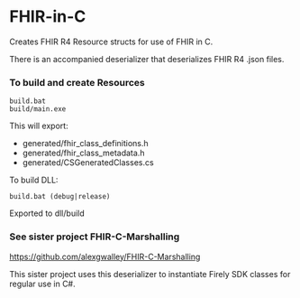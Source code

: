 # FHIR-in-C
Creates FHIR R4 Resource structs for use of FHIR in C.

There is an accompanied deserializer that deserializes FHIR R4 .json files.

### To build and create Resources
```
build.bat
build/main.exe
```
This will export:
- generated/fhir_class_definitions.h
- generated/fhir_class_metadata.h
- generated/CSGeneratedClasses.cs

To build DLL:
```cd dll
build.bat (debug|release)
```
Exported to dll/build

### See sister project FHIR-C-Marshalling
https://github.com/alexgwalley/FHIR-C-Marshalling

This sister project uses this deserializer to instantiate Firely SDK classes for regular use in C#.
